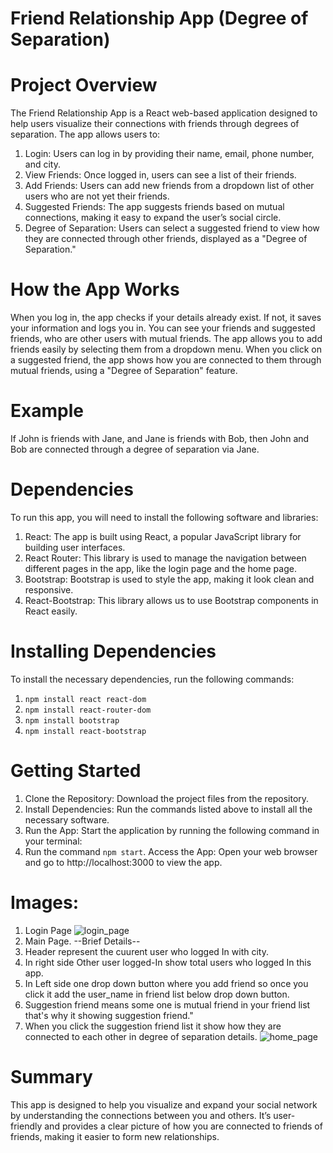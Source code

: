 # Friend Relationship App (Degree of Separation)

# Project Overview
The Friend Relationship App is a React web-based application designed to help users visualize their connections with friends through degrees of separation.
The app allows users to:

1. Login: Users can log in by providing their name, email, phone number, and city.
2. View Friends: Once logged in, users can see a list of their friends.
3. Add Friends: Users can add new friends from a dropdown list of other users who are not yet their friends.
4. Suggested Friends: The app suggests friends based on mutual connections, making it easy to expand the user’s social circle.
5. Degree of Separation: Users can select a suggested friend to view how they are connected through other friends, displayed as a "Degree of Separation."

# How the App Works
When you log in, the app checks if your details already exist. If not, it saves your information and logs you in.
You can see your friends and suggested friends, who are other users with mutual friends.
The app allows you to add friends easily by selecting them from a dropdown menu.
When you click on a suggested friend, the app shows how you are connected to them through mutual friends, using a "Degree of Separation" feature.

# Example
If John is friends with Jane, and Jane is friends with Bob, then John and Bob are connected through a degree of separation via Jane.

# Dependencies
To run this app, you will need to install the following software and libraries:

1. React: The app is built using React, a popular JavaScript library for building user interfaces.
2. React Router: This library is used to manage the navigation between different pages in the app, like the login page and the home page.
3. Bootstrap: Bootstrap is used to style the app, making it look clean and responsive.
4. React-Bootstrap: This library allows us to use Bootstrap components in React easily.

# Installing Dependencies
To install the necessary dependencies, run the following commands:
1. `npm install react react-dom`
2. `npm install react-router-dom`
3. `npm install bootstrap`
4. `npm install react-bootstrap`

# Getting Started
1. Clone the Repository: Download the project files from the repository.
2. Install Dependencies: Run the commands listed above to install all the necessary software.
3. Run the App: Start the application by running the following command in your terminal:
4. Run the command `npm start`.
Access the App: Open your web browser and go to http://localhost:3000 to view the app.

# Images:
1. Login Page
 ![login_page](https://github.com/user-attachments/assets/79a65b06-90ea-47f3-9d36-2b28de2e9c33)
2. Main Page. 
--Brief Details--
1. Header represent the cuurent user who logged In with city.
2. In right side Other user logged-In show total users who logged In this app.
3. In Left side one drop down button where you add friend so once you click it add the user_name in friend list below drop down button.
4. Suggestion friend means some one is mutual friend in your friend list that's why it showing suggestion friend."
5. When you click the suggestion friend list it show how they are connected to each other in degree of separation details.
![home_page](https://github.com/user-attachments/assets/5416f86f-b398-494f-a04b-a1bc1e69eb40)

# Summary
This app is designed to help you visualize and expand your social network by understanding the connections between you and others.
It’s user-friendly and provides a clear picture of how you are connected to friends of friends, making it easier to form new relationships.







